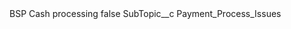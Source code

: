 <?xml version="1.0" encoding="UTF-8"?>
<CustomMetadata xmlns="http://soap.sforce.com/2006/04/metadata" xmlns:xsi="http://www.w3.org/2001/XMLSchema-instance" xmlns:xsd="http://www.w3.org/2001/XMLSchema">
    <label>BSP Cash processing</label>
    <protected>false</protected>
    <values>
        <field>SubTopic__c</field>
        <value xsi:type="xsd:string">Payment_Process_Issues</value>
    </values>
</CustomMetadata>
